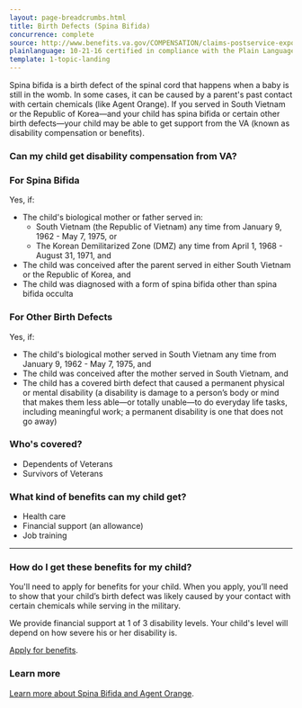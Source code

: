 ```yaml
---
layout: page-breadcrumbs.html
title: Birth Defects (Spina Bifida)
concurrence: complete
source: http://www.benefits.va.gov/COMPENSATION/claims-postservice-exposures-asbestos.asp
plainlanguage: 10-21-16 certified in compliance with the Plain Language Act
template: 1-topic-landing
---
```


Spina bifida is a birth defect of the spinal cord that happens when a baby is still in the womb. In some cases, it can be caused by a parent's past contact with certain chemicals (like Agent Orange). If you served in South Vietnam or the Republic of Korea—and your child has spina bifida or certain other birth defects—your child may be able to get support from the VA (known as disability compensation or benefits).

<div class="call-out" markdown="1">

### Can my child get disability compensation from VA?

### For Spina Bifida
Yes, if:

  - The child's biological mother or father served in:
    - South Vietnam (the Republic of Vietnam) any time from January 9, 1962 - May 7, 1975, or
    - The Korean Demilitarized Zone (DMZ) any time from April 1, 1968 - August 31, 1971, and
  - The child was conceived after the parent served in either South Vietnam or the Republic of Korea, and
  - The child was diagnosed with a form of spina bifida other than spina bifida occulta

### For Other Birth Defects
Yes, if:

  - The child's biological mother served in South Vietnam any time from January 9, 1962 - May 7, 1975, and
  - The child was conceived after the mother served in South Vietnam, and
  - The child has a covered birth defect that caused a permanent physical or mental disability (a disability is damage to a person’s body or mind that makes them less able—or totally unable—to do everyday life tasks, including meaningful work; a permanent disability is one that does not go away)

### Who's covered?

- Dependents of Veterans
- Survivors of Veterans

</div>

### What kind of benefits can my child get?

-	Health care
-	Financial support (an allowance)
-	Job training

--------

### How do I get these benefits for my child?

You'll need to apply for benefits for your child. When you apply, you’ll need to show that your child’s birth defect was likely caused by your contact with certain chemicals while serving in the military. 

We provide financial support at 1 of 3 disability levels. Your child's level will depend on how severe his or her disability is. 

[Apply for benefits](https://www.vets.gov/disability-benefits/apply-for-benefits/).

### Learn more

[Learn more about Spina Bifida and Agent Orange](http://www.publichealth.va.gov/exposures/agentorange/birth-defects/spina-bifida.asp).
